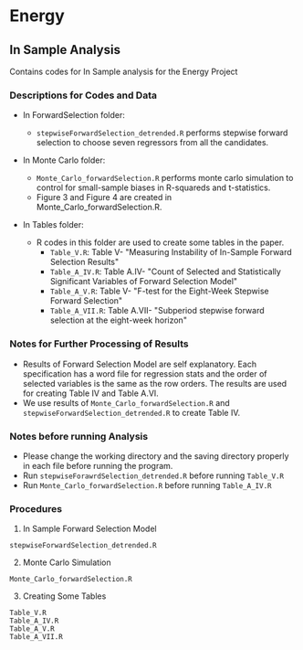 # Energy
## In Sample Analysis

Contains codes for In Sample analysis for the Energy Project

### Descriptions for Codes and Data
- In ForwardSelection folder: 
  - ```stepwiseForwardSelection_detrended.R``` performs stepwise forward selection to choose seven regressors from all the candidates.
- In Monte Carlo folder:
  - ```Monte_Carlo_forwardSelection.R``` performs monte carlo simulation to control for small-sample biases in R-squareds and t-statistics.
  - Figure 3 and Figure 4 are created in Monte_Carlo_forwardSelection.R.

- In Tables folder: 
  - R codes in this folder are used to create some tables in the paper. 
    - ```Table_V.R```: Table V- "Measuring Instability of In-Sample Forward Selection Results"
    - ```Table_A_IV.R```: Table A.IV- "Count of Selected and Statistically Significant Variables of Forward Selection Model"
    - ```Table_A_V.R```: Table V- "F-test for the Eight-Week Stepwise Forward Selection"
    - ```Table_A_VII.R```: Table A.VII- "Subperiod stepwise forward selection at the eight-week horizon"
 
### Notes for Further Processing of Results
- Results of Forward Selection Model are self explanatory. Each specification has a word file for regression stats and the order of selected variables is the same as the row orders. The results are used for creating Table IV and Table A.VI. 
- We use results of ```Monte_Carlo_forwardSelection.R``` and ```stepwiseForwardSelection_detrended.R``` to create Table IV.


### Notes before running Analysis
- Please change the working directory and the saving directory properly in each file before running the program.
- Run ```stepwiseForawrdSelection_detrended.R``` before running ```Table_V.R```
- Run ```Monte_Carlo_forwardSelection.R``` before running ```Table_A_IV.R```

### Procedures
1. In Sample Forward Selection Model
```
stepwiseForwardSelection_detrended.R
```

2. Monte Carlo Simulation
```
Monte_Carlo_forwardSelection.R
```
3. Creating Some Tables
```
Table_V.R
Table_A_IV.R 
Table_A_V.R
Table_A_VII.R
```
